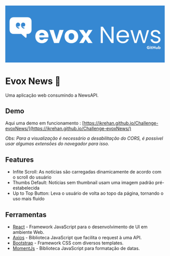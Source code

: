 ![](https://github.com/IKrehan/Challenge-evoxNews/blob/master/src/components/media/bannerReadMe.jpg?raw=true)
# Evox News 📄

  Uma aplicação web consumindo a NewsAPI.


## Demo
Aqui uma demo em funcionamento : [https://ikrehan.github.io/Challenge-evoxNews/](https://ikrehan.github.io/Challenge-evoxNews/)

_Obs: Para a visualização é necessário a desabilitação do CORS, é possível usar algumas extensões do navegador para isso._


## Features

- Infite Scroll: As notícias são carregadas dinamicamente de acordo com o scroll do usuário
- Thumbs Default: Notícias sem thumbnail usam uma imagem padrão pré-estabelecida
- Up to Top Button: Leva o usuário de volta ao topo da página, tornando o uso mais fluído

## Ferramentas

- [React](https://pt-br.reactjs.org) - Framework JavaScript para o desenvolvimento de UI em ambiente Web.
- [Axios](https://github.com/axios/axios) - Biblioteca JavaScript que facilita o request à uma API.
- [Bootstrap](http://getbootstrap.com/) - Framework CSS com diversos templates.
- [MomentJs](https://momentjs.com) - Biblioteca JavaScript para formatação de datas.
